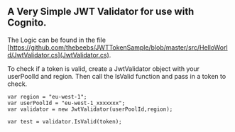 ## A Very Simple JWT Validator for use with Cognito.

The Logic can be found in the file [https://github.com/thebeebs/JWTTokenSample/blob/master/src/HelloWorld/JwtValidator.cs](JwtValidator.cs).

To check if a token is valid, create a JwtValidator object with your userPoolId and region. Then call the IsValid function and pass in a token to check. 

```
var region = "eu-west-1";
var userPoolId = "eu-west-1_xxxxxxx";
var validator = new JwtValidator(userPoolId,region);

var test = validator.IsValid(token);
```
